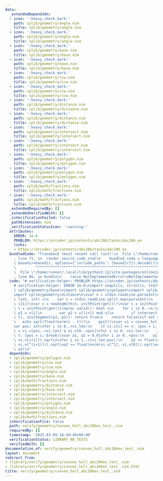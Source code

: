 ```yaml
---
data:
  _extendedDependsOn:
  - icon: ':heavy_check_mark:'
    path: cplib/geometry/angle.nim
    title: cplib/geometry/angle.nim
  - icon: ':heavy_check_mark:'
    path: cplib/geometry/angle.nim
    title: cplib/geometry/angle.nim
  - icon: ':heavy_check_mark:'
    path: cplib/geometry/base.nim
    title: cplib/geometry/base.nim
  - icon: ':heavy_check_mark:'
    path: cplib/geometry/base.nim
    title: cplib/geometry/base.nim
  - icon: ':heavy_check_mark:'
    path: cplib/geometry/ccw.nim
    title: cplib/geometry/ccw.nim
  - icon: ':heavy_check_mark:'
    path: cplib/geometry/ccw.nim
    title: cplib/geometry/ccw.nim
  - icon: ':heavy_check_mark:'
    path: cplib/geometry/distance.nim
    title: cplib/geometry/distance.nim
  - icon: ':heavy_check_mark:'
    path: cplib/geometry/distance.nim
    title: cplib/geometry/distance.nim
  - icon: ':heavy_check_mark:'
    path: cplib/geometry/intersect.nim
    title: cplib/geometry/intersect.nim
  - icon: ':heavy_check_mark:'
    path: cplib/geometry/intersect.nim
    title: cplib/geometry/intersect.nim
  - icon: ':heavy_check_mark:'
    path: cplib/geometry/polygon.nim
    title: cplib/geometry/polygon.nim
  - icon: ':heavy_check_mark:'
    path: cplib/geometry/polygon.nim
    title: cplib/geometry/polygon.nim
  - icon: ':heavy_check_mark:'
    path: cplib/math/fractions.nim
    title: cplib/math/fractions.nim
  - icon: ':heavy_check_mark:'
    path: cplib/math/fractions.nim
    title: cplib/math/fractions.nim
  _extendedRequiredBy: []
  _extendedVerifiedWith: []
  _isVerificationFailed: false
  _pathExtension: nim
  _verificationStatusIcon: ':warning:'
  attributes:
    ERROR: 1e-6
    PROBLEM: https://atcoder.jp/contests/abc286/tasks/abc286_ex
    links:
    - https://atcoder.jp/contests/abc286/tasks/abc286_ex
  bundledCode: "Traceback (most recent call last):\n  File \"/home/runner/.local/lib/python3.12/site-packages/onlinejudge_verify/documentation/build.py\"\
    , line 71, in _render_source_code_stat\n    bundled_code = language.bundle(stat.path,\
    \ basedir=basedir, options={'include_paths': [basedir]}).decode()\n          \
    \         ^^^^^^^^^^^^^^^^^^^^^^^^^^^^^^^^^^^^^^^^^^^^^^^^^^^^^^^^^^^^^^^^^^^^^^^^^^^^^^^^^\n\
    \  File \"/home/runner/.local/lib/python3.12/site-packages/onlinejudge_verify/languages/nim.py\"\
    , line 86, in bundle\n    raise NotImplementedError\nNotImplementedError\n"
  code: "# verification-helper: PROBLEM https://atcoder.jp/contests/abc286/tasks/abc286_ex\n\
    # verification-helper: ERROR 1e-6\nimport sequtils, strutils, std/math\nimport\
    \ cplib/geometry/base\nimport cplib/geometry/polygon\nimport cplib/geometry/intersect\n\
    import cplib/geometry/distance\n\nvar n = stdin.readLine.parseInt\nproc get():\
    \ (int, int) =\n    var s = stdin.readLine.split.map(parseInt)\n    return (s[0],\
    \ s[1])\nvar v = newSeqWith(n, initPoint(get()))\nvar s = initPoint(get())\nvar\
    \ t = initPoint(get())\nproc valid(): bool =\n    for i in 0..<n:\n        var\
    \ p1 = v[i]\n        var p2 = v[(i+1) mod n]\n        if intersect(initSegment(s,\
    \ t), initSegment(p1, p2)): return true\n    return false\nif not valid():\n \
    \   echo sqrt(float(norm(s - t)))\n    quit()\nvar vi = convex_hull(v & @[s, t])\n\
    var pos: int\nfor i in 0..<vi.len:\n    if vi.v[i] == s: (pos = i; break)\nvi.v\
    \ = vi.v[pos..<vi.len] & vi.v[0..<pos]\nfor i in 0..<vi.len:\n    if vi.v[i] ==\
    \ t: (pos = i; break)\nvar a1, a2 = 0.0\nfor i in 0..<pos:\n    a1 += float(norm(vi.v[i],\
    \ vi.v[i+1])).sqrt\n\nfor i in 1..<(vi.len-pos):\n    a2 += float(norm(vi.v[^(i)],\
    \ vi.v[^(i+1)])).sqrt\na2 += float(norm(vi.v[^1], vi.v[0])).sqrt\necho min(a1,\
    \ a2)\n"
  dependsOn:
  - cplib/geometry/polygon.nim
  - cplib/geometry/ccw.nim
  - cplib/geometry/ccw.nim
  - cplib/geometry/angle.nim
  - cplib/geometry/base.nim
  - cplib/math/fractions.nim
  - cplib/geometry/distance.nim
  - cplib/geometry/base.nim
  - cplib/geometry/intersect.nim
  - cplib/geometry/intersect.nim
  - cplib/geometry/polygon.nim
  - cplib/geometry/angle.nim
  - cplib/geometry/distance.nim
  - cplib/math/fractions.nim
  isVerificationFile: false
  path: verify/geometry/convex_hull_abc286ex_test_.nim
  requiredBy: []
  timestamp: '2025-03-09 18:49:49+09:00'
  verificationStatus: LIBRARY_NO_TESTS
  verifiedWith: []
documentation_of: verify/geometry/convex_hull_abc286ex_test_.nim
layout: document
redirect_from:
- /library/verify/geometry/convex_hull_abc286ex_test_.nim
- /library/verify/geometry/convex_hull_abc286ex_test_.nim.html
title: verify/geometry/convex_hull_abc286ex_test_.nim
---
```


